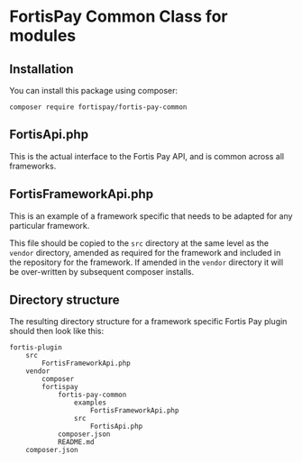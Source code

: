 # FortisPay Common Class for modules

## Installation

You can install this package using composer:

```console
composer require fortispay/fortis-pay-common
```

## FortisApi.php

This is the actual interface to the Fortis Pay API, and is common across all frameworks.

## FortisFrameworkApi.php

This is an example of a framework specific that needs to be adapted for any particular framework.

This file should be copied to the ``src`` directory at the same level as the ``vendor`` directory, amended as required
for the framework and included in the repository for the framework. If amended in the ``vendor`` directory it will be
over-written by subsequent composer installs.

## Directory structure

The resulting directory structure for a framework specific Fortis Pay plugin should then look like this:

```
fortis-plugin
    src
        FortisFrameworkApi.php
    vendor
        composer
        fortispay
            fortis-pay-common
                examples
                    FortisFrameworkApi.php
                src
                    FortisApi.php
            composer.json
            README.md
    composer.json
```
